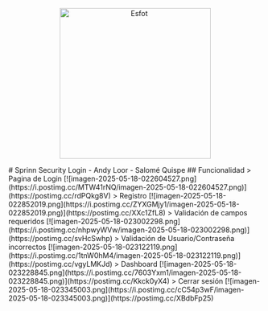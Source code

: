 <div>
<p align='center'>
<img src="https://esfot.epn.edu.ec/images/headers/logo_esfot_buho.png" alt="Esfot" width="300px">
</p>
</div>
# Sprinn Security Login
- Andy Loor
- Salomé Quispe
## Funcionalidad
> Pagina de Login
[![imagen-2025-05-18-022604527.png](https://i.postimg.cc/MTW41rNQ/imagen-2025-05-18-022604527.png)](https://postimg.cc/rdPQkg8V)
> Registro
[![imagen-2025-05-18-022852019.png](https://i.postimg.cc/ZYXGMjy1/imagen-2025-05-18-022852019.png)](https://postimg.cc/XXc1ZfL8)
> Validación de campos requeridos
[![imagen-2025-05-18-023002298.png](https://i.postimg.cc/nhpwyWVw/imagen-2025-05-18-023002298.png)](https://postimg.cc/svHcSwhp)
> Validación de Usuario/Contraseña incorrectos
[![imagen-2025-05-18-023122119.png](https://i.postimg.cc/1tnW0hM4/imagen-2025-05-18-023122119.png)](https://postimg.cc/vgyLMKJd)
> Dashboard
[![imagen-2025-05-18-023228845.png](https://i.postimg.cc/7603Yxm1/imagen-2025-05-18-023228845.png)](https://postimg.cc/Kkck0yX4)
> Cerrar sesión
[![imagen-2025-05-18-023345003.png](https://i.postimg.cc/cC54p3wF/imagen-2025-05-18-023345003.png)](https://postimg.cc/XBdbFp25)
